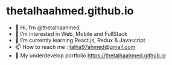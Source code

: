 # thetalhaahmed.github.io
- 👋 Hi, I’m @thetalhaahmed
- 👀 I’m interested in Web, Mobile and FullStack
- 🌱 I’m currently learning React.js, Redux & Javascript
- 📫 How to reach me : talha97ahmed@gmail.com
- 👀 My underdevelop portfolio https://thetalhaahmed.github.io
